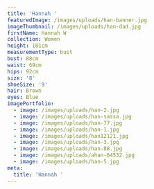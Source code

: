 ```yaml
---
title: 'Hannah '
featuredImage: /images/uploads/han-banner.jpg
imageThumbnail: /images/uploads/han-dad.jpg
firstName: Hannah W
collection: Women
height: 181cm
measurementType: bust
bust: 88cm
waist: 69cm
hips: 92cm
size: '8'
shoeSize: '9'
hair: Brown
eyes: Blue
imagePortfolio:
  - image: /images/uploads/han-2.jpg
  - image: /images/uploads/han-sassa.jpg
  - image: /images/uploads/han-77.jpg
  - image: /images/uploads/han-1.jpg
  - image: /images/uploads/han12121.jpg
  - image: /images/uploads/han-3.jpg
  - image: /images/uploads/han-88.jpg
  - image: /images/uploads/ahan-64532.jpg
  - image: /images/uploads/han-5.jpg
meta:
  title: 'Hannah '
---
```


